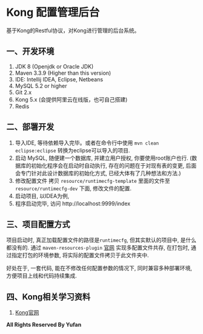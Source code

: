# Kong 配置管理后台

基于Kong的Restful协议，对Kong进行管理的后台系统。

## 一、开发环境

1. JDK 8 (Openjdk or Oracle JDK)
2. Maven 3.3.9 (Higher than this version)
3. IDE: Intellij IDEA, Eclipse, Netbeans
4. MySQL 5.2 or higher
5. Git 2.x
6. Kong 5.x (会提供阿里云在线版，也可自己搭建)
7. Redis

## 二、部署开发

1. 导入IDE, 等待依赖导入完毕。或者在命令行中使用 `mvn clean eclipse:eclipse` 转换为eclipse可以导入的项目.
2. 启动 MySQL, 随便建一个数据库, 并建立用户授权, 你要使用root账户也行. (数据库的初始化程序会在启动时自动执行, 存在的问题在于对现有表的变更, 后面会专门针对此设计数据库的初始化方式, 已经大体有了几种想法和方法.)
3. 修改配置文件 拷贝 `resource/runtimecfg-template` 里面的文件至 `resource/runtimecfg-dev` 下面, 修改文件的配置.
4. 启动项目, 以IDEA为例, 
5. 程序启动完毕, 访问 http://localhost:9999/index

## 三、项目配置方式

项目启动时, 真正加载配置文件的路径是`runtimecfg`, 但其实默认的项目中, 是什么都没有的. 通过 `maven-resources-plugin` [官网](http://maven.apache.org/plugins/maven-resources-plugin/) 实现多配置文件共存, 在打包时, 通过指定打包的环境参数, 将实际的配置文件拷贝于此文件夹中.

好处在于, 一套代码, 能在不修改任何配置参数的情况下, 同时兼容多种部署环境, 方便项目上线和代码持续集成.

## 四、Kong相关学习资料

1. [Kong官网](http://getkong.org)

**All Rights Reserved By Yufan**

